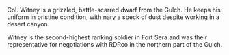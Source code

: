 Col. Witney is a grizzled, battle-scarred dwarf from the Gulch. He keeps his uniform in pristine condition, with nary a speck of dust despite working in a desert canyon.

Witney is the second-highest ranking soldier in Fort Sera and was their representative for negotiations with RDRco in the northern part of the Gulch.
